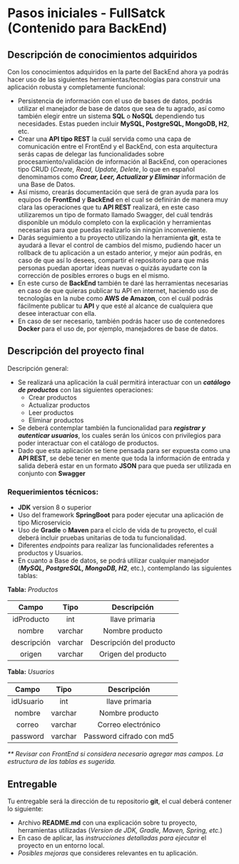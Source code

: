 # Pasos iniciales - FullSatck (Contenido para BackEnd)

## Descripción de conocimientos adquiridos

Con los conocimientos adquiridos en la parte del BackEnd ahora ya podrás hacer uso de las siguientes herramientas/tecnologías para construir una aplicación robusta y completamente funcional:

- Persistencia de información con el uso de bases de datos, podrás utilizar el manejador de base de datos que sea de tu agrado, así como también elegir entre un sistema **SQL** o **NoSQL** dependiendo tus necesidades. Estas pueden incluir **MySQL, PostgreSQL, MongoDB, H2**, etc.
- Crear una **API tipo REST** la cuál servida como una capa de comunicación entre el FrontEnd y el BackEnd, con esta arquitectura serás capas de delegar las funcionalidades sobre procesamiento/validación de información al BackEnd, con operaciones tipo CRUD (_Create, Read, Update, Delete_, lo que en español denominamos como **_Crear, Leer, Actualizar y Eliminar_** información de una Base de Datos.
- Así mismo, crearás documentación que será de gran ayuda para los equipos de **FrontEnd** y **BackEnd** en el cual se definirán de manera muy clara las operaciones que tu **API REST** realizará, en este caso utilizaremos un tipo de formato llamado Swagger, del cuál tendrás disponible un módulo completo con la explicación y herramientas necesarias para que puedas realizarlo sin ningún inconveniente.
- Darás seguimiento a tu proyecto utilizando la herramienta **git**, esta te ayudará a llevar el control de cambios del mismo, pudiendo hacer un rollback de tu aplicación a un estado anterior, y mejor aún podrás, en caso de que así lo desees, compartir el repositorio para que más personas puedan aportar ideas nuevas o quizás ayudarte con la corrección de posibles errores o bugs en el mismo.
- En este curso de **BackEnd** también te daré las herramientas necesarias en caso de que quieras publicar tu API en internet, haciendo uso de tecnologías en la nube como **AWS de Amazon**, con el cuál podrás fácilmente publicar tu **API** y que esté al alcance de cualquiera que desee interactuar con ella.
- En caso de ser necesario, también podrás hacer uso de contenedores **Docker** para el uso de, por ejemplo, manejadores de base de datos.

## Descripción del proyecto final

Descripción general:

- Se realizará una aplicación la cuál permitirá interactuar con un **_catálogo de productos_** con las siguientes operaciones:
    + Crear productos
    + Actualizar productos
    + Leer productos
    + Eliminar productos
- Se deberá contemplar también la funcionalidad para **_registrar y autenticar usuarios_**, los cuales serán los únicos con privilegios para poder interactuar con el catálogo de productos.
- Dado que esta aplicación se tiene pensada para ser expuesta como una **API REST**, se debe tener en mente que toda la información de entrada y salida deberá estar en un formato **JSON** para que pueda ser utilizada en conjunto con **Swagger**

### Requerimientos técnicos:

- **JDK** version 8 o superior
- Uso del framework **SpringBoot** para poder ejecutar una aplicación de tipo Microservicio
- Uso de **Gradle** o **Maven** para el ciclo de vida de tu proyecto, el cuál deberá incluir pruebas unitarias de toda tu funcionalidad.
- Diferentes _endpoints_ para realizar las funcionalidades referentes a productos y Usuarios.
- En cuanto a Base de datos, se podrá utilizar cualquier manejador (**_MySQL, PostgreSQL, MongoDB, H2_**, etc.), contemplando las siguientes tablas:

__Tabla:__ _Productos_

|    Campo    |  Tipo   |       Descripción        |
|:-----------:|:-------:|:------------------------:|
| idProducto  |   int   |      llave primaria      |
|   nombre    | varchar |     Nombre producto      |
| descripción | varchar | Descripción del producto |
|   origen    | varchar |   Origen del producto    |

__Tabla:__ _Usuarios_

|   Campo   |  Tipo   |       Descripción        |
|:---------:|:-------:|:------------------------:|
| idUsuario |   int   |      llave primaria      |
|  nombre   | varchar |     Nombre producto      |
|  correo   | varchar |    Correo electrónico    |
| password  | varchar | Password cifrado con md5 |

_** Revisar con FrontEnd si considera necesario agregar mas campos. La estructura de las tablas es sugerida._

## Entregable

Tu entregable será la dirección de tu repositorio **git**, el cual deberá contener lo siguiente:

- Archivo **README.md** con una explicación sobre tu proyecto, herramientas utilizadas (_Version de JDK, Gradle, Maven, Spring, etc._)
- En caso de aplicar, las _instrucciones detalladas para ejecutar_ el proyecto en un entorno local.
- _Posibles mejoras_ que consideres relevantes en tu aplicación.
